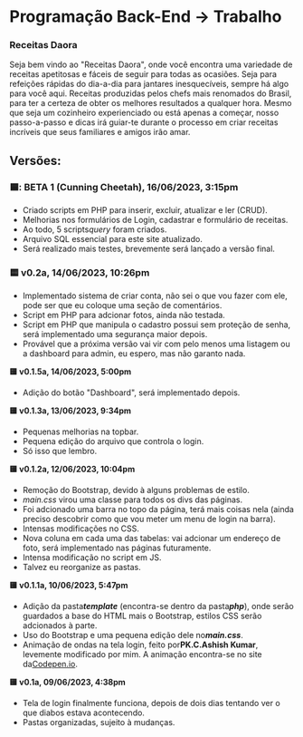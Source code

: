 # Programação Back-End -> Trabalho

### Receitas Daora

Seja bem vindo ao "Receitas Daora", onde você encontra uma variedade de receitas apetitosas e fáceis de seguir para todas as ocasiões. Seja para refeições rápidas do dia-a-dia para jantares inesquecíveis, sempre há algo para você aqui. Receitas produzidas pelos chefs mais renomados do Brasil, para ter a certeza de obter os melhores resultados a qualquer hora. Mesmo que seja um cozinheiro experienciado ou está apenas a começar, nosso passo-a-passo e dicas irá guiar-te durante o processo em criar receitas incríveis que seus familiares e amigos irão amar.

## Versões:

### **🟦: BETA 1 (Cunning Cheetah), 16/06/2023, 3:15pm**

* Criado scripts em PHP para inserir, excluir, atualizar e ler (CRUD).
* Melhorias nos formulários de Login, cadastrar e formulário de receitas.
* Ao todo, 5 scripts*query* foram criados.
* Arquivo SQL essencial para este site atualizado.
* Será realizado mais testes, brevemente será lançado a versão final.


### **:yellow_square: v0.2a, 14/06/2023, 10:26pm**

* Implementado sistema de criar conta, não sei o que vou fazer com ele, pode ser que eu coloque uma seção de comentários.
* Script em PHP para adcionar fotos, ainda não testada.
* Script em PHP que manipula o cadastro possui sem proteção de senha, será implementado uma segurança maior depois.
* Provável que a próxima versão vai vir com pelo menos uma listagem ou a dashboard para admin, eu espero, mas não garanto nada.

**:yellow_square: v0.1.5a, 14/06/2023, 5:00pm**

* Adição do botão "Dashboard", será implementado depois.

**:yellow_square: v0.1.3a, 13/06/2023, 9:34pm**

* Pequenas melhorias na topbar.
* Pequena edição do arquivo que controla o login.
* Só isso que lembro.

**:yellow_square: v0.1.2a, 12/06/2023, 10:04pm**

* Remoção do Bootstrap, devido à alguns problemas de estilo.
* *main.css* virou uma classe para todos os divs das páginas.
* Foi adcionado uma barra no topo da página, terá mais coisas nela (ainda preciso descobrir como que vou meter um menu de login na barra).
* Intensas modificações no CSS.
* Nova coluna em cada uma das tabelas: vai adcionar um endereço de foto, será implementado nas páginas futuramente.
* Intensa modificação no script em JS.
* Talvez eu reorganize as pastas.

**:yellow_square: v0.1.1a, 10/06/2023, 5:47pm**

* Adição da pasta***template*** (encontra-se dentro da pasta***php***), onde serão guardados a base do HTML mais o Bootstrap, estilos CSS serão adcionados à parte.
* Uso do Bootstrap e uma pequena edição dele no***main.css***.
* Animação de ondas na tela login, feito por**PK.C.Ashish Kumar**, levemente modificado por mim. A animação encontra-se no site da[Codepen.io](https://codepen.io/kcak11/pen/BYewdo).


**:yellow_square: v0.1a, 09/06/2023, 4:38pm**

* Tela de login finalmente funciona, depois de dois dias tentando ver o que diabos estava acontecendo.
* Pastas organizadas, sujeito à mudanças.
